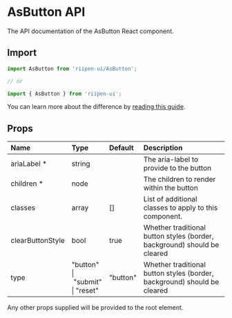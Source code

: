 <!--- This documentation is automatically generated, do not try to edit it. -->

# AsButton API

<p class="description">The API documentation of the AsButton React component.</p>

## Import

```js
import AsButton from 'riipen-ui/AsButton';

// or

import { AsButton } from 'riipen-ui';
```

You can learn more about the difference by [reading this guide](/guides/bundle-size).

## Props

| Name | Type | Default | Description |
|:-----|:-----|:--------|:------------|
| <span class="prop-name required">ariaLabel&nbsp;*</span> | <span class="prop-type">string</span> |  | The aria-label to provide to the button |
| <span class="prop-name required">children&nbsp;*</span> | <span class="prop-type">node</span> |  | The children to render within the button |
| <span class="prop-name">classes</span> | <span class="prop-type">array</span> | <span class="prop-default">[]</span> | List of additional classes to apply to this component. |
| <span class="prop-name">clearButtonStyle</span> | <span class="prop-type">bool</span> | <span class="prop-default">true</span> | Whether traditional button styles (border, background) should be cleared |
| <span class="prop-name">type</span> | <span class="prop-type">"button"<br>&#124;&nbsp;"submit"<br>&#124;&nbsp;"reset"</span> | <span class="prop-default">"button"</span> | Whether traditional button styles (border, background) should be cleared |


Any other props supplied will be provided to the root element.